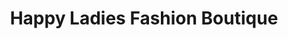 ---
title: "Happy Ladies Fashion Boutique"
url: /zwedru/happy-ladies-fashion-boutique/
shop: Kleidung
---